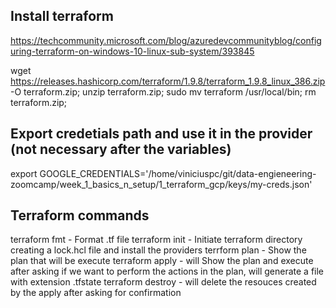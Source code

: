 ## Install terraform
https://techcommunity.microsoft.com/blog/azuredevcommunityblog/configuring-terraform-on-windows-10-linux-sub-system/393845

wget https://releases.hashicorp.com/terraform/1.9.8/terraform_1.9.8_linux_386.zip -O terraform.zip;
unzip terraform.zip;
sudo mv terraform /usr/local/bin;
rm terraform.zip;

## Export credetials path and use it in the provider (not necessary after the variables)
export GOOGLE_CREDENTIALS='/home/viniciuspc/git/data-engieneering-zoomcamp/week_1_basics_n_setup/1_terraform_gcp/keys/my-creds.json'

## Terraform commands
terraform fmt - Format .tf file
terraform init - Initiate terraform directory creating a lock.hcl file and install the providers
terrform plan - Show the plan that will be execute
terraform apply - will Show the plan and execute after asking if we want to perform the actions in the plan, will generate a file with extension .tfstate
terraform destroy - will delete the resouces created by the apply after asking for confirmation